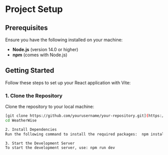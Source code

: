 # Project Setup
## Prerequisites

Ensure you have the following installed on your machine:

- **Node.js** (version 14.0 or higher)
- **npm** (comes with Node.js)

## Getting Started

Follow these steps to set up your React application with Vite:

### 1. Clone the Repository

Clone the repository to your local machine:

```bash
[git clone https://github.com/yourusername/your-repository.git](https://github.com/soumya-rayast/WeatherWise.git)
cd WeatherWise

2. Install Dependencies
Run the following command to install the required packages:  npm install

3. Start the Development Server
To start the development server, use: npm run dev
